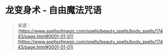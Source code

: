 <!--yml

类别：未分类

日期：2024-06-12 18:58:31

-->

# 龙变身术 - 自由魔法咒语

> 来源：[https://www.spellsofmagic.com/spells/beauty_spells/body_spells/17443/page.html#0001-01-01](https://www.spellsofmagic.com/spells/beauty_spells/body_spells/17443/page.html#0001-01-01)
